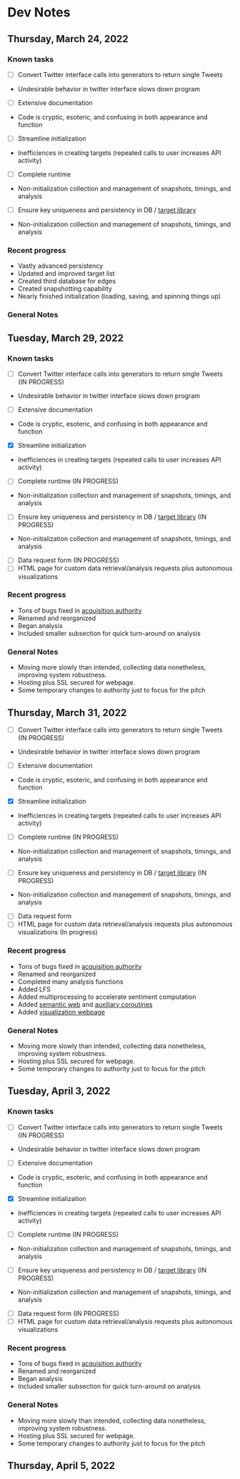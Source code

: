 #  **Dev Notes**
## Thursday, March 24, 2022

### Known tasks
- [ ] Convert Twitter interface calls into generators to return single Tweets
 - Undesirable behavior in twitter interface slows down program
- [ ] Extensive documentation
- Code is cryptic, esoteric, and confusing in both appearance and function
- [ ] Streamline initialization
- Inefficiences in creating targets (repeated calls to user increases API activity)
- [ ] Complete runtime
- Non-initialization collection and management of snapshots, timings, and analysis
- [ ] Ensure key uniqueness and persistency in DB / [target library](targetlib.py)
- Non-initialization collection and management of snapshots, timings, and analysis
### Recent progress
- Vastly advanced persistency
- Updated and improved target list
- Created third database for edges
- Created snapshotting capability
- Nearly finished initialization (loading, saving, and spinning things up)

### General Notes

## Tuesday, March 29, 2022

### Known tasks
- [ ] Convert Twitter interface calls into generators to return single Tweets (IN PROGRESS)
- Undesirable behavior in twitter interface slows down program
- [ ] Extensive documentation
- Code is cryptic, esoteric, and confusing in both appearance and function
- [x] Streamline initialization
- Inefficiences in creating targets (repeated calls to user increases API activity)
- [ ] Complete runtime (IN PROGRESS)
- Non-initialization collection and management of snapshots, timings, and analysis
- [ ] Ensure key uniqueness and persistency in DB / [target library](targetlib.py) (IN PROGRESS)
- Non-initialization collection and management of snapshots, timings, and analysis
- [ ] Data request form (IN PROGRESS)
- [ ] HTML page for custom data retrieval/analysis requests plus autonomous visualizations
### Recent progress
- Tons of bugs fixed in [acquisition authority](aquisition_authority.py)
- Renamed and reorganized
- Began analysis
- Included smaller subsection for quick turn-around on analysis
### General Notes
- Moving more slowly than intended, collecting data nonetheless, improving system robustness.
- Hosting plus SSL secured for webpage.
- Some temporary changes to authority just to focus for the pitch
## Thursday, March 31, 2022
- [ ] Convert Twitter interface calls into generators to return single Tweets (IN PROGRESS)
- Undesirable behavior in twitter interface slows down program
- [ ] Extensive documentation
- Code is cryptic, esoteric, and confusing in both appearance and function
- [x] Streamline initialization
- Inefficiences in creating targets (repeated calls to user increases API activity)
- [ ] Complete runtime (IN PROGRESS)
- Non-initialization collection and management of snapshots, timings, and analysis
- [ ] Ensure key uniqueness and persistency in DB / [target library](targetlib.py) (IN PROGRESS)
- Non-initialization collection and management of snapshots, timings, and analysis
- [ ] Data request form
- [ ] HTML page for custom data retrieval/analysis requests plus autonomous visualizations  (In progress)
### Recent progress
- Tons of bugs fixed in [acquisition authority](aquisition_authority.py)
- Renamed and reorganized
- Completed many analysis functions
- Added LFS
- Added multiprocessing to accelerate sentiment computation
- Added [semantic web](semanticweb.py) and [auxiliary coroutines](textflow.py)
- Added [visualization webpage](interface/assets/interface.html)

### General Notes
- Moving more slowly than intended, collecting data nonetheless, improving system robustness.
- Hosting plus SSL secured for webpage.
- Some temporary changes to authority just to focus for the pitch
## Tuesday, April 3, 2022

### Known tasks
- [ ] Convert Twitter interface calls into generators to return single Tweets (IN PROGRESS)
- Undesirable behavior in twitter interface slows down program
- [ ] Extensive documentation
- Code is cryptic, esoteric, and confusing in both appearance and function
- [x] Streamline initialization
- Inefficiences in creating targets (repeated calls to user increases API activity)
- [ ] Complete runtime (IN PROGRESS)
- Non-initialization collection and management of snapshots, timings, and analysis
- [ ] Ensure key uniqueness and persistency in DB / [target library](targetlib.py) (IN PROGRESS)
- Non-initialization collection and management of snapshots, timings, and analysis
- [ ] Data request form (IN PROGRESS)
- [ ] HTML page for custom data retrieval/analysis requests plus autonomous visualizations
### Recent progress
- Tons of bugs fixed in [acquisition authority](aquisition_authority.py)
- Renamed and reorganized
- Began analysis
- Included smaller subsection for quick turn-around on analysis
### General Notes
- Moving more slowly than intended, collecting data nonetheless, improving system robustness.
- Hosting plus SSL secured for webpage.
- Some temporary changes to authority just to focus for the pitch
## Thursday, April 5, 2022
